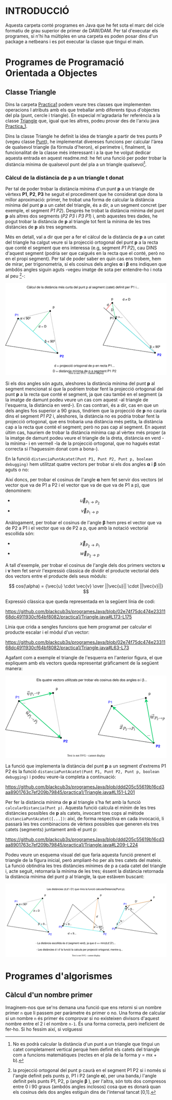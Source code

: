 # INTRODUCCIÓ

Aquesta carpeta conté programes en Java que he fet sota el marc del cicle formatiu de grau superior de primer de DAW/DAM. Per tal d'executar els programes, si n'hi ha múltiples en una carpeta es poden posar dins d'un package a netbeans i es pot executar la classe que tingui el main.

# Programes de Programació Orientada a Objectes

## Classe Triangle

Dins la carpeta [Practica1](./practica1/) podem veure tres classes que implementen operacions I atributs amb els que treballar amb diferents tipus d'objectes del pla (punt, cercle i triangle). En especial m'agradaria fer referència a la classe [Triangle](./practica1/Triangle.java) que, igual que les altres, podeu provar des de l'arxiu java [Practica_1](./practica1/Practica_1.java).

Dins la classe Triangle he definit la idea de triangle a partir de tres punts P (vegeu classe [Punt](./practica1/Punt.java)), he implementat divereses funcions per calcular l'àrea de qualsevol triangle (la fórmula d'heron), el perímetre i, finalment, la funcionalitat de la classe més interessant i a la que he volgut dedicar aquesta entrada en aquest readme.md: he fet una funció per poder trobar la distància mínima de qualsevol punt del pla a un triangle qualsevol[^1].

### Càlcul de la distància de p a un triangle t donat

Per tal de poder trobar la distància mínima d'un punt **p** a un triangle de vèrtexs **P1**, **P2**, **P3** he seguit el procediment que he considerat que dona la millor aproximació: primer, he trobat una forma de calcular la distància mínima del punt **p** a un catet del triangle, és a dir, a un segment concret (per exemple, el segment *P1 P2*). Després he trobat la distància mínima del punt **p** als altres dos segments (*P2 P3* i *P3 P1*) i, amb aquestes tres dades, he pogut trobar la distància de **p** al triangle tot fent la mínima de les tres distàncies de **p** als tres segments.

Més en detall, val a dir que per a fer el càlcul de la distància de **p** a un catet del triangle ha calgut veure si la projecció ortogonal del punt **p** a la recta que conté el segment que ens interessa (e.g, segment *P1 P2*), cau DINS d'aquest segment (podria ser que caigués en la recta que el conté, però no en el propi segment). Per tal de poder saber en quin cas ens trobem, hem de mirar, per trigonometria, si els cosinus dels angles **α** i **β** ens indiquen que ambdós angles siguin aguts -vegeu imatge de sota per entendre-ho i nota al peu [^2]-:

<p align="center">
  <img src="./practica1/auxiliars/diagramaDistanciaMinimaTriangle.svg" alt="imatge triangle no carrega">
</p>

Si els dos angles són aguts, aleshores la distància mínima del punt **p** al segment mencionat sí que la podriem trobar fent la projecció ortogonal del punt **p** a la recta que conté el segment, ja que cau també en el segment (a la imatge de damunt podeu veure un cas com aquest -al triangle de l'esquerra, la distància en verd-). En cas contrari, és a dir, cas en que un dels angles fos superior a 90 graus, tindriem que la projecció de **p** no cauria dins el segment *P1 P2* i, aleshores, la distància no es podria trobar fent la projecció ortogonal, que ens trobaria una distància més petita, la distància cap a la recta que conté el segment; però no pas cap al segment. En aquest últim cas, hauriem de trobar la distància mínima cap al vèrtex més proper (a la imatge de damunt podeu veure el triangle de la dreta, distància en verd -la mínima- i en vermell -la de la projecció ortogonal, que no hagués estat correcta si l'haguessim donat com a bona-).

En la funció `distanciaPuntAcatet(Punt P1, Punt P2, Punt p, boolean debugging)` hem utilitzat quatre vectors per trobar si els dos angles **α** i **β** són aguts o no: 

Així doncs, per trobar el cosinus de l'angle **α** hem fet servir dos vectors (el vector que va de P1 a P2 i el vector que va de  que va de P1 a p), que denominem:

-  $$\vec{u}_{P_1 \to P_2}$$
-  $$\vec{v}_{P_1 \to p}$$

Anàlogament, per trobar el cosinus de l'angle **β** hem pres el vector que va de P2 a P1 i el vector que va de P2 a p, que amb la notació vectorial escollida són:
 
 - $$\vec{x}_{P_2 \to P_1}$$
 - $$\vec{w}_{P_2 \to p}$$
 
A tall d'exemple, per trobar el cosinus de l'angle dels dos primers vectors **u** i **v** hem fet servir l'expressió clàssica de dividir el producte vectorial dels dos vectors entre el producte dels seus mòduls:


$$ cos(\alpha) = {\vec{u} \cdot \vec{v} \over ||\vec{u}|| \cdot ||\vec{v}||} $$

Expressió clàssica que queda representada en la següent línia de codi:

https://github.com/blackcub3s/programesJava/blob/02e74f75dc474e2331168dc4911930cf64bf8082/practica1/Triangle.java#L173-L175

Línia que crida a sengles funcions que hem programat per calcular el producte escalar i el mòdul d'un vector:

https://github.com/blackcub3s/programesJava/blob/02e74f75dc474e2331168dc4911930cf64bf8082/practica1/Triangle.java#L63-L73

Agafant com a exemple el triangle de l'esquerra en l'anterior figura, el que expliquem amb els vectors queda representat gràficament de la següent manera:

<p align="center">
    <img src="./practica1/auxiliars/diagramaDistanciaMinimaTriangleVECTORS.svg" alt = "imatge de vectors no carrega"> 
</p>

La funció que implementa la distància del punt **p** a un segment d'extrems P1 P2 és la funció `distanciaPuntAcatet(Punt P1, Punt P2, Punt p, boolean debugging)` i podeu veure-la completa a continuació:

https://github.com/blackcub3s/programesJava/blob/ddd205c55619b16cd3aa8901763c7ef209b79845/practica1/Triangle.java#L151-L201

Per fer la distància mínima de **p** al triangle s'ha fet amb la funció `calcularDistancia(Punt p)`. Aquesta funció calcula el mínim de les tres distàncies possibles de **p** als catets, invocant tres cops al mètode `distanciaPuntAcatet([...])`: així, de forma respectiva en cada invocació, li passarà les tres combinacions de vèrtexs possibles que generen els tres catets (segments) juntament amb el punt p:

https://github.com/blackcub3s/programesJava/blob/ddd205c55619b16cd3aa8901763c7ef209b79845/practica1/Triangle.java#L209-L224

Podeu veure un esquema visual del que faria aquesta funció prenent el triangle de la figura inicial, però ampliant-ho per als tres catets del mateix. La funció obtindria les tres distàncies mínimes de p a cada catet del triangle i, acte seguit, retornaria la mínima de les tres; éssent la distància retornada la distància mínima del punt p al triangle, la que estàvem buscant:

<p align="center">
    <img src="./practica1/auxiliars/diagramaDistanciaMinimaTriangleGLOBAL.svg" alt = "imatge de les 3 distancies no carrega"> 
</p>




# Programes d'algorismes

## Càlcul d'un nombre primer

Imaginem-nos que se'ns demana una funció que ens retorni si un nombre primer `n` que li passem per paràmetre és primer o no. Una forma de calcular si un nombre `n` és primer és comprovar si no existeixen divisors d'aquest nombre entre el 2 i el nombre `n-1`. És una forma correcta, però ineficient de fer-ho. Si ho fessim així, si volguessi





[^1]: No es podrà calcular la distància d'un punt a un triangle que tingui un catet completament vertical perquè hem definit els catets del triangle com a funcions matemàtiques (rectes en el pla de la forma y = mx + b).
[^2]: la projecció ortogonal del punt p caurà en el segment P1 P2 si i només si l'angle definit pels punts p, P1 i P2 (angle **α**), per una banda,i l'angle definit pels punts P1, P2, p (angle **β** ), per l'altra, són
tots dos compresos entre 0 i 90 graus (ambdós angles inclosos) cosa que es donarà quan els cosinus dels dos angles
estiguin dins de l'interval tancat [0,1].